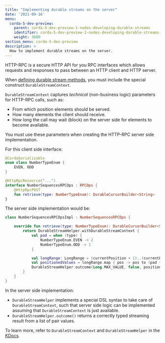 ```yaml
---
title: "Implementing durable streams on the server"
date: '2021-09-16'
menu:
  corda-5-dev-preview:
    parent: corda-5-dev-preview-1-nodes-developing-durable-streams
    identifier: corda-5-dev-preview-1-nodes-developing-durable-streams-server
    weight: 3600
section_menu: corda-5-dev-preview
description: >
  How to implement durable streams on the server.
---
```


HTTP-RPC is a secure HTTP API for you RPC interfaces which allows requests and responses to pass between an HTTP client
and HTTP server.

When [defining durable stream methods](../../../../../../../../en/platform/corda/5.0-dev-preview-1/nodes/developing/durable-streams/define-methods/methods.md), you must include the special construct `DurableStreamContext`.

`DurableStreamContext` captures *technical* (non-business logic) parameters for HTTP-RPC calls, such as:
* From which position elements should be served.
* How many elements the client should receive.
* How long the call may wait (block) on the server side for elements to become available.

You must use these parameters when creating the HTTP-RPC server side implementation.

For this client side interface:
```kotlin
@CordaSerializable
enum class NumberTypeEnum {
    EVEN, ODD
}

@HttpRpcResource("...")
interface NumberSequencesRPCOps : RPCOps {
    @HttpRpcPOST
    fun retrieve(type: NumberTypeEnum): DurableCursorBuilder<String>
}
```

The server side implementation would be:

```kotlin
class NumberSequencesRPCOpsImpl : NumberSequencesRPCOps {

    override fun retrieve(type: NumberTypeEnum): DurableCursorBuilder<String> {
        return DurableStreamHelper.withDurableStreamContext {
            val pad = when (type) {
                NumberTypeEnum.EVEN -> 2
                NumberTypeEnum.ODD -> 1
            }

            val longRange: LongRange = (currentPosition + 1)..(currentPosition + maxCount)
            val positionedValues = longRange.map { pos -> pos to (pad + pos * 2).toHumanReadableNumber() }
            DurableStreamHelper.outcome(Long.MAX_VALUE, false, positionedValues)
        }
    }
}
```

In the server side implementation:
* `DurableStreamHelper` implements a special DSL syntax to take care of `DurableStreamContext`, such that server side logic can be implemented assuming that `DurableStreamContext` is just available.
* `DurableStreamHelper.outcome()` returns a correctly typed streaming result from a list of pair values.

To learn more, refer to `DurableStreamContext` and `DurableStreamHelper` in the [KDocs](https://www.kdocs.co.uk/home).
